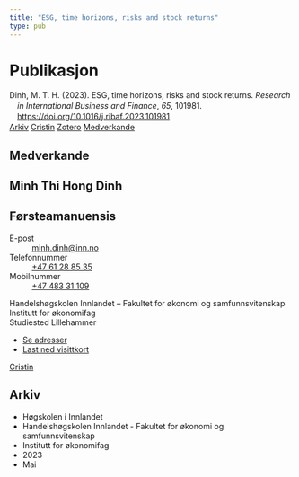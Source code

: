 ```yaml
---
title: "ESG, time horizons, risks and stock returns"
type: pub
---
```

<h1>Publikasjon</h1>
<article id="csl-bib-container-YRLHJGMB" class="csl-bib-container">
  <div class="csl-bib-body" style="line-height: 1.35; padding-left: 1em; text-indent:-1em;">
  <div class="csl-entry">Dinh, M. T. H. (2023). ESG, time horizons, risks and stock returns. <i>Research in International Business and Finance</i>, <i>65</i>, 101981. <a href="https://doi.org/10.1016/j.ribaf.2023.101981">https://doi.org/10.1016/j.ribaf.2023.101981</a></div>
</div>
  <div class="csl-bib-buttons">
    <a href="#taxonomy-article-YRLHJGMB" class="csl-bib-button">Arkiv</a>
    <a href="https://app.cristin.no/results/show.jsf?id=2148420" alt="Cristin URL" class="csl-bib-button">Cristin</a>
    <a href="http://zotero.org/groups/5022929/items/YRLHJGMB" alt="Zotero URL" class="csl-bib-button">Zotero</a>
    <a href="#contributors-article-YRLHJGMB" class="csl-bib-button">Medverkande</a>
  </div>
  <div id="csl-bib-meta-container-YRLHJGMB"></div>
</article>
<div id="csl-bib-meta-YRLHJGMB" class="csl-bib-meta">
  <article id="contributors-article-YRLHJGMB" class="contributors-article">
    <h1>Medverkande</h1>
    <div class="personas">
<div class="vrtx-hinn-person-card">
<div class="photo">
<i class="lar la-user-circle missing-person"></i>
</div>
<div class="info">
<hgroup><h1>Minh Thi Hong Dinh</h1>
<h2>Førsteamanuensis</h2>
</hgroup><dl>
<dt>E-post</dt>
<dd>
<a href="mailto:minh.dinh@inn.no">minh.dinh@inn.no</a>
</dd>
<dt>Telefonnummer</dt>
<dd><a href="tel:+4761288535">
+47 61 28 85 35
</a></dd>
<dt>Mobilnummer</dt>
<dd><a href="tel:+4748331109">
+47 483 31 109
</a></dd>
</dl>
<p>
Handelshøgskolen Innlandet – Fakultet for økonomi og samfunnsvitenskap<br>
Institutt for økonomifag<br>
Studiested Lillehammer
</p>
<ul class="vrtx-hinn-links">
<li><a href="https://www.inn.no/finn-en-ansatt/minh-dinh.html#vrtx-hinn-addresses">Se adresser</a></li>
<li><a href="https://www.inn.no/finn-en-ansatt/minh-dinh.html?vrtx=vcf">Last ned visittkort</a></li>
</ul>
</div>
</div>
<a href="https://app.cristin.no/persons/show.jsf?id=557095" alt="Cristin URL" class="personas-cristin">Cristin</a>
</div>
  </article>
  <article id="taxonomy-article-YRLHJGMB" class="taxonomy-article">
    <h1>Arkiv</h1>
    <ul>
      <li>Høgskolen i Innlandet</li>
      <li>Handelshøgskolen Innlandet - Fakultet for økonomi og samfunnsvitenskap</li>
      <li>Institutt for økonomifag</li>
      <li>2023</li>
      <li>Mai</li>
    </ul>
  </article>
</div>
